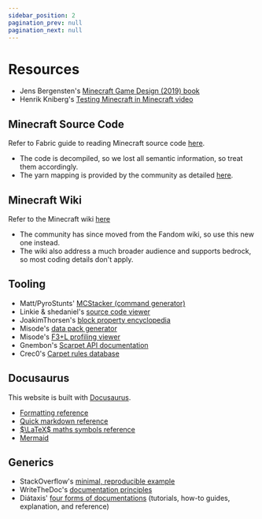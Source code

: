 ```yaml
---
sidebar_position: 2
pagination_prev: null
pagination_next: null
---
```


# Resources

- Jens Bergensten's [Minecraft Game Design (2019) book](https://archive.org/details/minecraft-game-design/page/n1/mode/2up)
- Henrik Kniberg's [Testing Minecraft in Minecraft video](https://www.youtube.com/watch?v=vXaWOJTCYNg)

## Minecraft Source Code

Refer to Fabric guide to reading Minecraft source code [here](https://wiki.fabricmc.net/tutorial:reading_mc_code).

- The code is decompiled, so we lost all semantic information, so treat them accordingly.
- The yarn mapping is provided by the community as detailed [here](https://github.com/FabricMC/yarn).

## Minecraft Wiki

Refer to the Minecraft wiki [here](https://minecraft.wiki/)

- The community has since moved from the Fandom wiki, so use this new one instead.
- The wiki also address a much broader audience and supports bedrock, so most coding details don't apply.

## Tooling

- Matt/PyroStunts' [MCStacker (command generator)](https://mcstacker.net/)
- Linkie & shedaniel's [source code viewer](https://linkie.shedaniel.dev/)
- JoakimThorsen's [block property encyclopedia](https://joakimthorsen.github.io/MCPropertyEncyclopedia/index.html)
- Misode's [data pack generator](https://misode.github.io/)
- Misode's [F3+L profiling viewer](https://misode.github.io/report/)
- Gnembon's [Scarpet API documentation](https://github.com/gnembon/fabric-carpet/blob/master/docs/scarpet/Full.md)
- Crec0's [Carpet rules database](https://carpet-rules.crec.dev/)

## Docusaurus

This website is built with [Docusaurus](https://docusaurus.io/).

- [Formatting reference](/blog/2025/06/08/docusaurus-formatting)
- [Quick markdown reference](https://commonmark.org/help/)
- [$\LaTeX$ maths symbols reference](https://www.math.uci.edu/~xiangwen/pdf/LaTeX-Math-Symbols.pdf)
- [Mermaid](https://mermaid.js.org/)

## Generics

- StackOverflow's [minimal, reproducible example](https://stackoverflow.com/help/minimal-reproducible-example)
- WriteTheDoc's [documentation principles](https://www.writethedocs.org/guide/writing/docs-principles/)
- Diátaxis' [four forms of documentations](https://diataxis.fr/) (tutorials, how-to guides, explanation, and reference)
